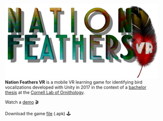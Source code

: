 ![](Assets/Icons/NFVRv2_Logo.png)
**Nation Feathers VR** is a mobile VR learning game for identifying bird
vocalizations developed with Unity in 2017 in
the context of a [bachelor thesis](bachelor_thesis.pdf) at the [Cornell Lab of
Ornithology](https://www.birds.cornell.edu/home/).

Watch a
[demo](https://forstudents-my.sharepoint.com/:v:/g/personal/ge29yak_forstudents_onmicrosoft_com/EXS5D1gR_hZPioSt2b_dhN4BKyewkHXU5HDJOPgRuLANSQ?e=0mhXzE)
🎬

Download the game
[file](https://forstudents-my.sharepoint.com/:u:/g/personal/ge29yak_forstudents_onmicrosoft_com/EYpnBCi9MrFMgkTVzEK0JAEBDvnX4CsIrBl6c1ELHoL0pg?e=WIgcdp)
(.apk) 🕹️
